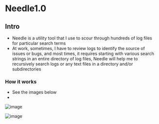 # Needle1.0

## Intro
- Needle is a utility tool that I use to scour through hundreds of log files for particular search terms
- At work, sometimes, I have to review logs to identify the source of issues or bugs, and most times, it requires starting with various search strings in an entire directory of log files, Needle will help me to recursively search logs or any text files in a directory and/or subdirectories


### How it works
- See the images below
- 
![image](https://github.com/propenster/needle/assets/51266654/f87f0f7b-d9af-4389-9870-3943e7548163)


![image](https://github.com/propenster/needle/assets/51266654/b8dc334f-d860-446e-a426-f182f29e2852)



